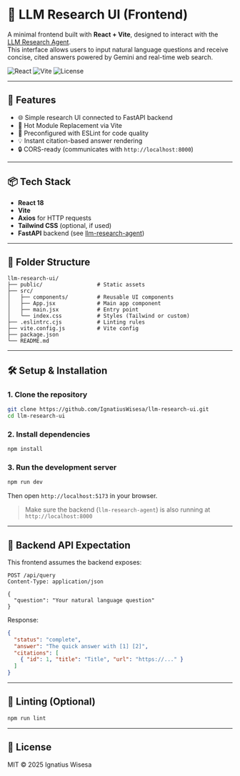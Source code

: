 # 🧠 LLM Research UI (Frontend)

A minimal frontend built with **React + Vite**, designed to interact with the [LLM Research Agent](https://github.com/IgnatiusWisesa/llm-research-agent).  
This interface allows users to input natural language questions and receive concise, cited answers powered by Gemini and real-time web search.

![React](https://img.shields.io/badge/React-18-blue?logo=react)
![Vite](https://img.shields.io/badge/Vite-5-purple?logo=vite)
![License](https://img.shields.io/badge/license-MIT-green)

---

## 🚀 Features

- 🌐 Simple research UI connected to FastAPI backend
- 🔁 Hot Module Replacement via Vite
- 🧼 Preconfigured with ESLint for code quality
- 💡 Instant citation-based answer rendering
- 🔒 CORS-ready (communicates with `http://localhost:8000`)

---

## 📦 Tech Stack

- **React 18**
- **Vite**
- **Axios** for HTTP requests
- **Tailwind CSS** (optional, if used)
- **FastAPI** backend (see [llm-research-agent](https://github.com/IgnatiusWisesa/llm-research-agent))

---

## 📂 Folder Structure

```
llm-research-ui/
├── public/                 # Static assets
├── src/
│   ├── components/         # Reusable UI components
│   ├── App.jsx             # Main app component
│   ├── main.jsx            # Entry point
│   └── index.css           # Styles (Tailwind or custom)
├── .eslintrc.cjs           # Linting rules
├── vite.config.js          # Vite config
├── package.json
└── README.md
```

---

## 🛠️ Setup & Installation

### 1. Clone the repository

```bash
git clone https://github.com/IgnatiusWisesa/llm-research-ui.git
cd llm-research-ui
```

### 2. Install dependencies

```bash
npm install
```

### 3. Run the development server

```bash
npm run dev
```

Then open `http://localhost:5173` in your browser.

> Make sure the backend (`llm-research-agent`) is also running at `http://localhost:8000`

---

## 🔄 Backend API Expectation

This frontend assumes the backend exposes:

```
POST /api/query
Content-Type: application/json

{
  "question": "Your natural language question"
}
```

Response:

```json
{
  "status": "complete",
  "answer": "The quick answer with [1] [2]",
  "citations": [
    { "id": 1, "title": "Title", "url": "https://..." }
  ]
}
```

---

## 🧪 Linting (Optional)

```bash
npm run lint
```

---

## 📄 License

MIT © 2025 Ignatius Wisesa
